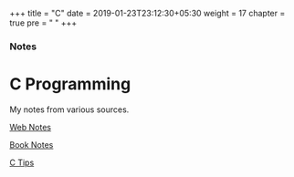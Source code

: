 +++
title = "C"
date = 2019-01-23T23:12:30+05:30
weight = 17
chapter = true
pre = "<i class='devicon-c-plain colored'></i> "
+++

### Notes

# C Programming 

My notes from various sources.

[Web Notes](/c/notes)

[Book Notes](/c/c-dennis-ritchie)

[C Tips](/c/c-tips)